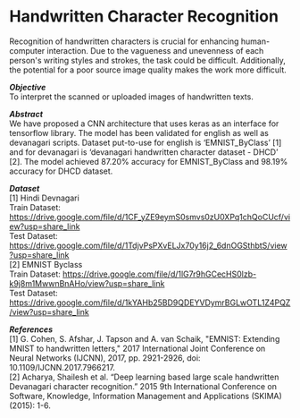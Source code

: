 # Handwritten Character Recognition

Recognition of handwritten characters is crucial for enhancing human-computer interaction. 
Due to the vagueness and unevenness of each person's writing styles and strokes, the task could be difficult. 
Additionally, the potential for a poor source image quality makes the work more difficult.

***Objective*** <br>
To interpret the scanned or uploaded images of handwritten texts.

***Abstract*** <br>
We have proposed a CNN architecture that uses keras as an interface for tensorflow library. 
The model has been validated for english as well as devanagari scripts. 
Dataset put-to-use for english is ‘EMNIST_ByClass’ [1] and for devanagari is ‘devanagari handwritten character dataset - DHCD’ [2]. 
The model achieved 87.20% accuracy for EMNIST_ByClass and 98.19% accuracy for DHCD dataset.

***Dataset*** <br>
[1] Hindi Devnagari <br>
Train Dataset: https://drive.google.com/file/d/1CF_yZE9eymS0smvs0zU0XPq1chQoCUcf/view?usp=share_link <br>
Test Dataset: https://drive.google.com/file/d/1TdjvPsPXvELJx70y16j2_6dnOGSthbtS/view?usp=share_link <br>
[2] EMNIST Byclass <br>
Train Dataset: https://drive.google.com/file/d/1lG7r9hGCecHS0lzb-k9j8m1MwwnBnAHo/view?usp=share_link <br>
Test Dataset: https://drive.google.com/file/d/1kYAHb25BD9QDEYVDymrBGLwOTL1Z4PQZ/view?usp=share_link <br>

***References*** <br>
[1] G. Cohen, S. Afshar, J. Tapson and A. van Schaik, "EMNIST: Extending MNIST to handwritten letters," 2017 International Joint Conference on Neural Networks (IJCNN), 2017, pp. 2921-2926, doi: 10.1109/IJCNN.2017.7966217. <br>
[2] Acharya, Shailesh et al. “Deep learning based large scale handwritten Devanagari character recognition.” 2015 9th International Conference on Software, Knowledge, Information Management and Applications (SKIMA) (2015): 1-6.
